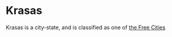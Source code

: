 # Krasas 

Krasas is a city-state, and is classified as one of [the Free Cities](the_free_cities.md)
